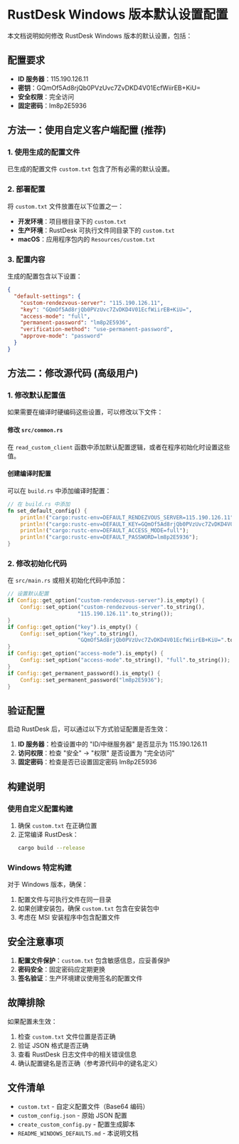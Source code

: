 # RustDesk Windows 版本默认设置配置

本文档说明如何修改 RustDesk Windows 版本的默认设置，包括：

## 配置要求

- **ID 服务器**：115.190.126.11
- **密钥**：GQmOf5Ad8rjQb0PVzUvc7ZvDKD4V01EcfWiirEB+KiU=
- **安全权限**：完全访问
- **固定密码**：lm8p2E5936

## 方法一：使用自定义客户端配置 (推荐)

### 1. 使用生成的配置文件

已生成的配置文件 `custom.txt` 包含了所有必需的默认设置。

### 2. 部署配置

将 `custom.txt` 文件放置在以下位置之一：

- **开发环境**：项目根目录下的 `custom.txt`
- **生产环境**：RustDesk 可执行文件同目录下的 `custom.txt`
- **macOS**：应用程序包内的 `Resources/custom.txt`

### 3. 配置内容

生成的配置包含以下设置：

```json
{
  "default-settings": {
    "custom-rendezvous-server": "115.190.126.11",
    "key": "GQmOf5Ad8rjQb0PVzUvc7ZvDKD4V01EcfWiirEB+KiU=",
    "access-mode": "full",
    "permanent-password": "lm8p2E5936",
    "verification-method": "use-permanent-password",
    "approve-mode": "password"
  }
}
```

## 方法二：修改源代码 (高级用户)

### 1. 修改默认配置值

如果需要在编译时硬编码这些设置，可以修改以下文件：

#### 修改 `src/common.rs`

在 `read_custom_client` 函数中添加默认配置逻辑，或者在程序初始化时设置这些值。

#### 创建编译时配置

可以在 `build.rs` 中添加编译时配置：

```rust
// 在 build.rs 中添加
fn set_default_config() {
    println!("cargo:rustc-env=DEFAULT_RENDEZVOUS_SERVER=115.190.126.11");
    println!("cargo:rustc-env=DEFAULT_KEY=GQmOf5Ad8rjQb0PVzUvc7ZvDKD4V01EcfWiirEB+KiU=");
    println!("cargo:rustc-env=DEFAULT_ACCESS_MODE=full");
    println!("cargo:rustc-env=DEFAULT_PASSWORD=lm8p2E5936");
}
```

### 2. 修改初始化代码

在 `src/main.rs` 或相关初始化代码中添加：

```rust
// 设置默认配置
if Config::get_option("custom-rendezvous-server").is_empty() {
    Config::set_option("custom-rendezvous-server".to_string(), 
                      "115.190.126.11".to_string());
}
if Config::get_option("key").is_empty() {
    Config::set_option("key".to_string(), 
                      "GQmOf5Ad8rjQb0PVzUvc7ZvDKD4V01EcfWiirEB+KiU=".to_string());
}
if Config::get_option("access-mode").is_empty() {
    Config::set_option("access-mode".to_string(), "full".to_string());
}
if Config::get_permanent_password().is_empty() {
    Config::set_permanent_password("lm8p2E5936");
}
```

## 验证配置

启动 RustDesk 后，可以通过以下方式验证配置是否生效：

1. **ID 服务器**：检查设置中的 "ID/中继服务器" 是否显示为 115.190.126.11
2. **访问权限**：检查 "安全" -> "权限" 是否设置为 "完全访问"
3. **固定密码**：检查是否已设置固定密码 lm8p2E5936

## 构建说明

### 使用自定义配置构建

1. 确保 `custom.txt` 在正确位置
2. 正常编译 RustDesk：
   ```bash
   cargo build --release
   ```

### Windows 特定构建

对于 Windows 版本，确保：

1. 配置文件与可执行文件在同一目录
2. 如果创建安装包，确保 `custom.txt` 包含在安装包中
3. 考虑在 MSI 安装程序中包含配置文件

## 安全注意事项

1. **配置文件保护**：`custom.txt` 包含敏感信息，应妥善保护
2. **密码安全**：固定密码应定期更换
3. **签名验证**：生产环境建议使用签名的配置文件

## 故障排除

如果配置未生效：

1. 检查 `custom.txt` 文件位置是否正确
2. 验证 JSON 格式是否正确
3. 查看 RustDesk 日志文件中的相关错误信息
4. 确认配置键名是否正确（参考源代码中的键名定义）

## 文件清单

- `custom.txt` - 自定义配置文件（Base64 编码）
- `custom_config.json` - 原始 JSON 配置
- `create_custom_config.py` - 配置生成脚本
- `README_WINDOWS_DEFAULTS.md` - 本说明文档